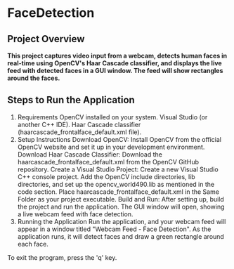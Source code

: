 # FaceDetection

## Project Overview
**This project captures video input from a webcam, detects human faces in real-time using OpenCV's Haar Cascade classifier, and displays the live feed with detected faces in a GUI window. The feed will show rectangles around the faces.**

## Steps to Run the Application
1. Requirements
OpenCV installed on your system.
Visual Studio (or another C++ IDE).
Haar Cascade classifier (haarcascade_frontalface_default.xml file).
2. Setup Instructions
Download OpenCV: Install OpenCV from the official OpenCV website and set it up in your development environment.
Download Haar Cascade Classifier: Download the haarcascade_frontalface_default.xml from the OpenCV GitHub repository.
Create a Visual Studio Project:
Create a new Visual Studio C++ console project.
Add the OpenCV include directories, lib directories, and set up the opencv_world490.lib as mentioned in the code section.
Place haarcascade_frontalface_default.xml in the Same Folder as your project executable.
Build and Run: After setting up, build the project and run the application. The GUI window will open, showing a live webcam feed with face detection.
3. Running the Application
Run the application, and your webcam feed will appear in a window titled "Webcam Feed - Face Detection".
As the application runs, it will detect faces and draw a green rectangle around each face.

To exit the program, press the 'q' key.
